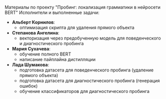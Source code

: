 Материалы по проекту "Пробинг: локализация грамматики в нейросети BERT"
Исполнители и выполненные задачи:
 * **Альберт Корнилов**:
   * оптимизация скрипта для удаления прямого объекта
 * **Степанова Ангелина**:
   * векторизация через предобученную модель для поведенческого и диагностического пробинга
 * **Мария Сухачева**:
   * обучение полного BERT
   * написание пайплайна дистилляции
 * **Лада Шумакова**:
   * подготовка датасета для поведенческого пробинга (удаление прямого объекта)
   * подготовка датасета для диагностического пробинга (генерация ошибок)
   * обучение классификаторов для диагностического пробинга
